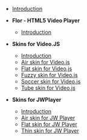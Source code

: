 - [Introduction](/)
- **Flor - HTML5 Video Player**
  - [Introduction](/flor/README.md)

- **Skins for Video.JS**
  - [Introduction](/videojs/README.md)
  - [Air skin for Video.js](/videojs/air/README.md)
  - [Flat skin for Video.js](/videojs/flat/README.md)
  - [Fuzzy skin for Video.js](/videojs/fuzzy/README.md)
  - [Soccer skin for Video.js](/videojs/soccer/README.md)
  - [Tube skin for Video.js](/videojs/tube/README.md)

- **Skins for JWPlayer**
  - [Introduction](/jwplayer/README.md)
  - [Air skin for JW Player](/jwplayer/air/README.md)
  - [Flat skin for JW Player](/jwplayer/flat/README.md)
  - [Thin skin for JW Player](/jwplayer/thin/README.md)